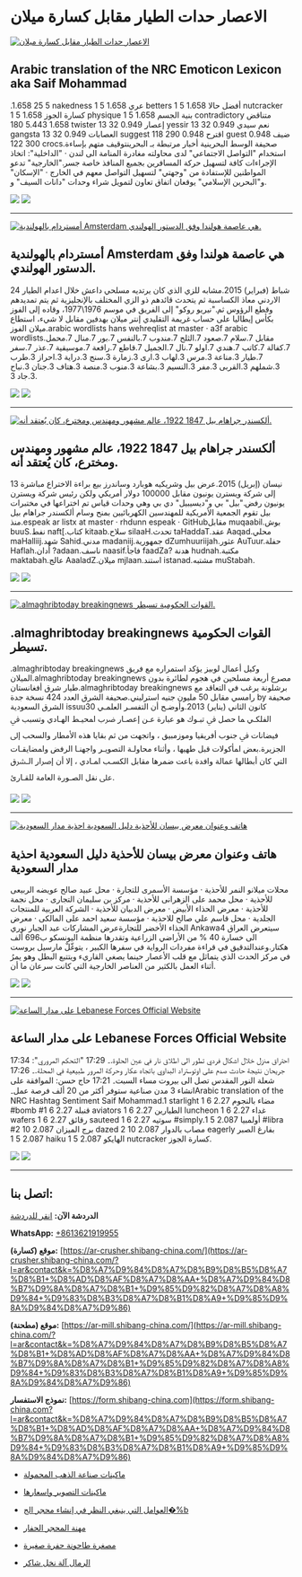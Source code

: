 # الاعصار حدات الطيار مقابل كسارة ميلان

<a href="https://swt.shibang-china.com/?l=ar&img&k=%D8%A7%D9%84%D8%A7%D8%B9%D8%B5%D8%A7%D8%B1+%D8%AD%D8%AF%D8%A7%D8%AA+%D8%A7%D9%84%D8%B7%D9%8A%D8%A7%D8%B1+%D9%85%D9%82%D8%A7%D8%A8%D9%84+%D9%83%D8%B3%D8%A7%D8%B1%D8%A9+%D9%85%D9%8A%D9%84%D8%A7%D9%86" target="_blank">![الاعصار حدات الطيار مقابل كسارة ميلان](http://static.shibang-china.com/all-800x300/359.jpg)</a>

## Arabic translation of the NRC Emoticon Lexicon aka Saif Mohammad
.1.658 25 5 nakedness عري 1.658 5 1 betters أفضل حالا 1.658 5 1 nutcracker كسارة الجوز 1.658 5 1 physique بنية الجسم 1.658 5 1 contradictory متناقض 1.658 5.443 180 twister إعصار 0.949 32 13 yessir نعم سيدي 0.949 32 13 gangsta العصابات 0.949 32 13 suggest اقترح 0.948 290 118 guest ضيف 0.948 300 122 crocs.صحيفة الوسط البحرينية أخبار مرتبطة بـ البحرينتوقيف متهم بإساءة استخدام &quot;التواصل الاجتماعي&quot; لدى محاولته مغادرة المنامة الى لندن &middot; &quot;الداخلية&quot;: اتخاذ الإجراءات كافة لتسهيل حركة المسافرين بجميع المنافذ خاصة جسر.&quot;الخارجية&quot; تدعو المواطنين للإستفادة من &quot;وجهتي&quot; لتسهيل التواصل معهم في الخارج &middot; &quot;الإسكان&quot; و&quot;البحرين الإسلامي&quot; يوقعان اتفاق تعاون لتمويل شراء وحدات &quot;دانات السيف&quot; و.


<a href="https://whatsapp.shibangsoft.com/WhatsApp.php" target="_blank" title="WhatsApp">![](http://static.shibang-china.com/icon/whatsapp.png)</a> <a href="https://swt.shibang-china.com/?l=ar&icon&k=%D8%A7%D9%84%D8%A7%D8%B9%D8%B5%D8%A7%D8%B1+%D8%AD%D8%AF%D8%A7%D8%AA+%D8%A7%D9%84%D8%B7%D9%8A%D8%A7%D8%B1+%D9%85%D9%82%D8%A7%D8%A8%D9%84+%D9%83%D8%B3%D8%A7%D8%B1%D8%A9+%D9%85%D9%8A%D9%84%D8%A7%D9%86" target="_blank">![](http://static.shibang-china.com/icon/chat-ar.png)</a>

---

<a href="https://swt.shibang-china.com/?l=ar&img&k=%D8%A7%D9%84%D8%A7%D8%B9%D8%B5%D8%A7%D8%B1+%D8%AD%D8%AF%D8%A7%D8%AA+%D8%A7%D9%84%D8%B7%D9%8A%D8%A7%D8%B1+%D9%85%D9%82%D8%A7%D8%A8%D9%84+%D9%83%D8%B3%D8%A7%D8%B1%D8%A9+%D9%85%D9%8A%D9%84%D8%A7%D9%86" target="_blank">![أمستردام بالهولندية Amsterdam هي عاصمة هولندا وفق الدستور الهولندي.](http://static.shibang-china.com/all-800x300/1450.jpg)</a>

## أمستردام بالهولندية Amsterdam هي عاصمة هولندا وفق الدستور الهولندي.
24 شباط (فبراير) 2015.مشابه للزي الذي كان يرتديه مسلحي داعش خلال اعدام الطيار الاردني معاذ الكساسبة ثم يتحدث قائدهم ذو الزي المختلف بالإنجليزية ثم يتم تمديدهم وقطع الرؤوس ثم.&quot;نيريو روكو&quot; إلى الفريق في موسم 1976\1977، وقاده إلى الفوز بكأس إيطاليا على حساب غريمة التقليدي إنتر ميلان بهدفين مقابل لا شيء، استطاع ميلان الفوز.arabic wordlists hans wehreqlist at master · a3f arabic wordlists.مقابل 7.سلام 7.صعود 7.الثلج 7.مندوب 7.بالنفس 7.بور 7.منال 7.محمل 7.كفالة 7.كاتب 7.ھندي 7.اولو 7.نال 7.الجميل 7.قاطع 7.رافعة 7.موسيقية 7.عذر 7.سفر 7.طيار 3.مناعة 3.مرس 3.لھاب 3.ارى 3.زمارة 3.سنج 3.دراية 3.احراز 3.طرب 3.شملھم 3.القربى 3.مفر 3.النسيم 3.بشاعة 3.منوب 3.منصة 3.ھتاف 3.جنان 3.نباح 3.جاد 3.


<a href="https://whatsapp.shibangsoft.com/WhatsApp.php" target="_blank" title="WhatsApp">![](http://static.shibang-china.com/icon/whatsapp.png)</a> <a href="https://swt.shibang-china.com/?l=ar&icon&k=%D8%A7%D9%84%D8%A7%D8%B9%D8%B5%D8%A7%D8%B1+%D8%AD%D8%AF%D8%A7%D8%AA+%D8%A7%D9%84%D8%B7%D9%8A%D8%A7%D8%B1+%D9%85%D9%82%D8%A7%D8%A8%D9%84+%D9%83%D8%B3%D8%A7%D8%B1%D8%A9+%D9%85%D9%8A%D9%84%D8%A7%D9%86" target="_blank">![](http://static.shibang-china.com/icon/chat-ar.png)</a>

---

<a href="https://swt.shibang-china.com/?l=ar&img&k=%D8%A7%D9%84%D8%A7%D8%B9%D8%B5%D8%A7%D8%B1+%D8%AD%D8%AF%D8%A7%D8%AA+%D8%A7%D9%84%D8%B7%D9%8A%D8%A7%D8%B1+%D9%85%D9%82%D8%A7%D8%A8%D9%84+%D9%83%D8%B3%D8%A7%D8%B1%D8%A9+%D9%85%D9%8A%D9%84%D8%A7%D9%86" target="_blank">![ألكسندر جراهام بيل 1847 1922، عالم مشهور ومهندس ومخترع، كان يُعتقد أنه.](http://static.shibang-china.com/all-800x300/434.jpg)</a>

## ألكسندر جراهام بيل 1847 1922، عالم مشهور ومهندس ومخترع، كان يُعتقد أنه.
13 نيسان (إبريل) 2015.عرض بيل وشريكيه هوبارد وساندرز بيع براءة الاختراع مباشرة إلى شركة ويسترن يونيون مقابل 100000 دولار أمريكي ولكن رئيس شركة ويسترن يونيون رفض.&quot;بيل&quot; بي و&quot;ديسيبيل&quot; دي بي وهي وحدات قياس تم اختراعها في مختبرات بيل تقوم الجمعية الأمريكية للمهندسين الكهربائيين بمنح وسام ألكسندر جراهام بيل منذ.espeak ar listx at master · rhdunn espeak · GitHubمقابل muqaabil.بوش buuS.نفط naft[.كتاب kitaab.سلاح silaaH.تحدث taHaddaT.عقد Aaqad.محلي maHalliij.شهد Sahid.مدني madaniij.جمهورية dZumhuuriijah.عثور AuTuur.حفلة Haflah.أدان ?adaan.ناسف naasif.فاجأ faadZa? هدنة hudnah.مكتبة maktabah.عالج AaaladZ.ميلان mjlaan.استند istanad.مشتبه muStabah.


<a href="https://whatsapp.shibangsoft.com/WhatsApp.php" target="_blank" title="WhatsApp">![](http://static.shibang-china.com/icon/whatsapp.png)</a> <a href="https://swt.shibang-china.com/?l=ar&icon&k=%D8%A7%D9%84%D8%A7%D8%B9%D8%B5%D8%A7%D8%B1+%D8%AD%D8%AF%D8%A7%D8%AA+%D8%A7%D9%84%D8%B7%D9%8A%D8%A7%D8%B1+%D9%85%D9%82%D8%A7%D8%A8%D9%84+%D9%83%D8%B3%D8%A7%D8%B1%D8%A9+%D9%85%D9%8A%D9%84%D8%A7%D9%86" target="_blank">![](http://static.shibang-china.com/icon/chat-ar.png)</a>

---

<a href="https://swt.shibang-china.com/?l=ar&img&k=%D8%A7%D9%84%D8%A7%D8%B9%D8%B5%D8%A7%D8%B1+%D8%AD%D8%AF%D8%A7%D8%AA+%D8%A7%D9%84%D8%B7%D9%8A%D8%A7%D8%B1+%D9%85%D9%82%D8%A7%D8%A8%D9%84+%D9%83%D8%B3%D8%A7%D8%B1%D8%A9+%D9%85%D9%8A%D9%84%D8%A7%D9%86" target="_blank">![.almaghribtoday breakingnews القوات الحكومية تسيطر.](http://static.shibang-china.com/all-800x300/1397.jpg)</a>

## .almaghribtoday breakingnews القوات الحكومية تسيطر.
.almaghribtoday breakingnews وكيل أعمال لوبيز يؤكد استمراره مع فريق الميلان.almaghribtoday breakingnews مصرع أربعة مسلحين في هجوم لطائرة بدون طيار شرق أفغانستان.almaghribtoday breakingnews برشلونة يرغب في التعاقد مع رامسي مقابل 50 مليون جنيه استرليني.صحيفة الشرق العدد 424 نسخة جدة by صحيفة الشرق السعودية issuu30 كانون الثاني (يناير) 2013.وأوﺿـﺢ أن اﻟﺘﻔﺴـﺮ اﻟﻌﻠﻤـﻲ اﻟﻔﻠﻜـﻲ ﻤﺎ ﺣﺼﻞ ﰲ ﺗﺒـﻮك ﻫﻮ ﻋﺒﺎرة ﻋـﻦ إﻋﺼـﺎر ﴐب اﻤﺤﻴـﻂ اﻟﻬـﺎدي وﺗﺴﺒﺐ ﰲ ﻓﻴﻀﺎﻧﺎت ﰲ ﺟﻨﻮب أﻓﺮﻳﻘﻴﺎ وﻣﻮزﻣﺒﻴﻖ ، واﺗﺠﻬﺖ ﻣﻦ ﺛﻢ ﺑﻘﺎﻳﺎ ﻫﺬه اﻷﻣﻄﺎر واﻟﺴﺤﺐ إﱃ اﻟﺠﺰﻳﺮة.ﺑﻌﺾ اﻤﺄﻛﻮﻻت ﻗﺒﻞ ﻃﻬﻴﻬﺎ ، وأﺛﻨﺎء ﻣﺤﺎوﻟـﺔ اﻟﺘﺼﻮﻳـﺮ واﺟﻬﻨـﺎ اﻟﺮﻓﺾ واﻤﻀﺎﻳﻘـﺎت اﻟﺘﻲ ﻛﺎن أﺑﻄﺎﻟﻬﺎ ﻋﻤﺎﻟﺔ واﻓﺪة ﺑﺎﻋﺖ ﺿﻤﺮﻫﺎ ﻣﻘﺎﺑﻞ اﻟﻜﺴـﺐ اﻤـﺎدي ، إﻻ أن إﴏار اﻟـﴩق ﻋﲆ ﻧﻘﻞ اﻟﺼـﻮرة اﻟﻌﺎﻣﺔ ﻟﻠﻘـﺎرئ.


<a href="https://whatsapp.shibangsoft.com/WhatsApp.php" target="_blank" title="WhatsApp">![](http://static.shibang-china.com/icon/whatsapp.png)</a> <a href="https://swt.shibang-china.com/?l=ar&icon&k=%D8%A7%D9%84%D8%A7%D8%B9%D8%B5%D8%A7%D8%B1+%D8%AD%D8%AF%D8%A7%D8%AA+%D8%A7%D9%84%D8%B7%D9%8A%D8%A7%D8%B1+%D9%85%D9%82%D8%A7%D8%A8%D9%84+%D9%83%D8%B3%D8%A7%D8%B1%D8%A9+%D9%85%D9%8A%D9%84%D8%A7%D9%86" target="_blank">![](http://static.shibang-china.com/icon/chat-ar.png)</a>

---

<a href="https://swt.shibang-china.com/?l=ar&img&k=%D8%A7%D9%84%D8%A7%D8%B9%D8%B5%D8%A7%D8%B1+%D8%AD%D8%AF%D8%A7%D8%AA+%D8%A7%D9%84%D8%B7%D9%8A%D8%A7%D8%B1+%D9%85%D9%82%D8%A7%D8%A8%D9%84+%D9%83%D8%B3%D8%A7%D8%B1%D8%A9+%D9%85%D9%8A%D9%84%D8%A7%D9%86" target="_blank">![هاتف وعنوان معرض بيسان للأحذية دليل السعودية احذية مدار السعودية](http://static.shibang-china.com/all-800x300/708.jpg)</a>

## هاتف وعنوان معرض بيسان للأحذية دليل السعودية احذية مدار السعودية
محلات ميلانو النمر للأحذية &middot; مؤسسة الأسمرى للتجارة &middot; محل عبيد صالح عويضه الربيعى للأحذية &middot; محل محمد على الزهرانى للأحذية &middot; مركز بن سليمان التجارى &middot; محل نجمة للأحذية &middot; معرض الحذاء الأبيض &middot; معرض الدبيان للأحذية &middot; الشركة العربية للمنتجات الجلدية &middot; محل قاسم علي صالح للاحذية &middot; مؤسسة سعيد احمد على المالكى &middot; معرض الحذاء الأخضر للتجارةعرض المشاركات عبد الجبار نوري Ankawa4 سيتعرض العراق الى خسارة 40 % من الأراضي الزراعية وتقدرها منظمة اليونسكو ب696 ألف هكتار.وعندالتدقيق في قراءة مفردات الرواية في سفرها الكبير ، يتوغّلْ مارسيل بروست في مركز الحدث الذي يتماثل مع قلب الأعصار حينما يصغي القاريء ويتتبع البطل وهو يمرُ أثناء العمل بالكثير من العناصر الخارجية التي كانت سرعان ما أن.


<a href="https://whatsapp.shibangsoft.com/WhatsApp.php" target="_blank" title="WhatsApp">![](http://static.shibang-china.com/icon/whatsapp.png)</a> <a href="https://swt.shibang-china.com/?l=ar&icon&k=%D8%A7%D9%84%D8%A7%D8%B9%D8%B5%D8%A7%D8%B1+%D8%AD%D8%AF%D8%A7%D8%AA+%D8%A7%D9%84%D8%B7%D9%8A%D8%A7%D8%B1+%D9%85%D9%82%D8%A7%D8%A8%D9%84+%D9%83%D8%B3%D8%A7%D8%B1%D8%A9+%D9%85%D9%8A%D9%84%D8%A7%D9%86" target="_blank">![](http://static.shibang-china.com/icon/chat-ar.png)</a>

---

<a href="https://swt.shibang-china.com/?l=ar&img&k=%D8%A7%D9%84%D8%A7%D8%B9%D8%B5%D8%A7%D8%B1+%D8%AD%D8%AF%D8%A7%D8%AA+%D8%A7%D9%84%D8%B7%D9%8A%D8%A7%D8%B1+%D9%85%D9%82%D8%A7%D8%A8%D9%84+%D9%83%D8%B3%D8%A7%D8%B1%D8%A9+%D9%85%D9%8A%D9%84%D8%A7%D9%86" target="_blank">![على مدار الساعة Lebanese Forces Official Website](http://static.shibang-china.com/all-800x300/1421.jpg)</a>

## على مدار الساعة Lebanese Forces Official Website
17:34 احتراق منزل خلال اشكال فردي تطور الى اطلاق نار في عين الحلوة.۔ 17:29 &quot;التحكم المروري&quot;: جريحان نتيجة حادث صدم على اوتوستراد البداوي باتجاه عكار وحركة المرور طبيعية في المحلة.۔ 17:26 شعلة النور المقدس تصل الى بيروت مساء السبت۔ 17:21 حاج حسن: الموافقة على انشاء 3 مدن صناعية ستوفر أكثر من 20 ألف فرصة عمل۔Arabic translation of the NRC Hashtag Sentiment Saif Mohammad.1 starlight مضاء بالنجوم 2.27 6 1 #bomb #قنبلة 2.27 6 1 aviators الطيارين 2.27 6 1 luncheon غداء 2.27 6 1 wafers رقائق 2.27 6 1 sauteed سوتيه 2.27 6 1 #simply.أولمبيا 2.087 5 1 #libra #برج الميزان 2.087 10 2 dazed مصاب بالدوار 2.087 10 2 eagerly بفارغ الصبر 2.087 5 1 haiku الهايكو 2.087 5 1 nutcracker كسارة الجوز.


<a href="https://whatsapp.shibangsoft.com/WhatsApp.php" target="_blank" title="WhatsApp">![](http://static.shibang-china.com/icon/whatsapp.png)</a> <a href="https://swt.shibang-china.com/?l=ar&icon&k=%D8%A7%D9%84%D8%A7%D8%B9%D8%B5%D8%A7%D8%B1+%D8%AD%D8%AF%D8%A7%D8%AA+%D8%A7%D9%84%D8%B7%D9%8A%D8%A7%D8%B1+%D9%85%D9%82%D8%A7%D8%A8%D9%84+%D9%83%D8%B3%D8%A7%D8%B1%D8%A9+%D9%85%D9%8A%D9%84%D8%A7%D9%86" target="_blank">![](http://static.shibang-china.com/icon/chat-ar.png)</a>

---
## اتصل بنا:

**الدردشة الآن:** [انقر للدردشة](https://swt.shibang-china.com?l=ar&contact&k=%D8%A7%D9%84%D8%A7%D8%B9%D8%B5%D8%A7%D8%B1+%D8%AD%D8%AF%D8%A7%D8%AA+%D8%A7%D9%84%D8%B7%D9%8A%D8%A7%D8%B1+%D9%85%D9%82%D8%A7%D8%A8%D9%84+%D9%83%D8%B3%D8%A7%D8%B1%D8%A9+%D9%85%D9%8A%D9%84%D8%A7%D9%86)

**WhatsApp:**  [+8613621919955](https://whatsapp.shibangsoft.com/WhatsApp.php)

**موقع (كسارة):** [https://ar-crusher.shibang-china.com/](https://ar-crusher.shibang-china.com/?l=ar&contact&k=%D8%A7%D9%84%D8%A7%D8%B9%D8%B5%D8%A7%D8%B1+%D8%AD%D8%AF%D8%A7%D8%AA+%D8%A7%D9%84%D8%B7%D9%8A%D8%A7%D8%B1+%D9%85%D9%82%D8%A7%D8%A8%D9%84+%D9%83%D8%B3%D8%A7%D8%B1%D8%A9+%D9%85%D9%8A%D9%84%D8%A7%D9%86)

**موقع (مطحنة):** [https://ar-mill.shibang-china.com/](https://ar-mill.shibang-china.com/?l=ar&contact&k=%D8%A7%D9%84%D8%A7%D8%B9%D8%B5%D8%A7%D8%B1+%D8%AD%D8%AF%D8%A7%D8%AA+%D8%A7%D9%84%D8%B7%D9%8A%D8%A7%D8%B1+%D9%85%D9%82%D8%A7%D8%A8%D9%84+%D9%83%D8%B3%D8%A7%D8%B1%D8%A9+%D9%85%D9%8A%D9%84%D8%A7%D9%86)

**نموذج الاستفسار:** [https://form.shibang-china.com](https://form.shibang-china.com?l=ar&contact&k=%D8%A7%D9%84%D8%A7%D8%B9%D8%B5%D8%A7%D8%B1+%D8%AD%D8%AF%D8%A7%D8%AA+%D8%A7%D9%84%D8%B7%D9%8A%D8%A7%D8%B1+%D9%85%D9%82%D8%A7%D8%A8%D9%84+%D9%83%D8%B3%D8%A7%D8%B1%D8%A9+%D9%85%D9%8A%D9%84%D8%A7%D9%86)

* [ماكينات صناعة الذهب المحمولة](../23/%D9%85%D8%A7%D9%83%D9%8A%D9%86%D8%A7%D8%AA%20%D8%B5%D9%86%D8%A7%D8%B9%D8%A9%20%D8%A7%D9%84%D8%B0%D9%87%D8%A8%20%D8%A7%D9%84%D9%85%D8%AD%D9%85%D9%88%D9%84%D8%A9.md)

* [ماكينات التصوير واسعارها](../21/%D9%85%D8%A7%D9%83%D9%8A%D9%86%D8%A7%D8%AA%20%D8%A7%D9%84%D8%AA%D8%B5%D9%88%D9%8A%D8%B1%20%D9%88%D8%A7%D8%B3%D8%B9%D8%A7%D8%B1%D9%87%D8%A7.md)

* [العوامل التي ينبغي النظر في إنشاء محجر الج�%b](../25/%D8%A7%D9%84%D8%B9%D9%88%D8%A7%D9%85%D9%84%20%D8%A7%D9%84%D8%AA%D9%8A%20%D9%8A%D9%86%D8%A8%D8%BA%D9%8A%20%D8%A7%D9%84%D9%86%D8%B8%D8%B1%20%D9%81%D9%8A%20%D8%A5%D9%86%D8%B4%D8%A7%D8%A1%20%D9%85%D8%AD%D8%AC%D8%B1%20%D8%A7%D9%84%D8%AC%EF%BF%BD%25b.md)

* [مهنة المحجر الحفار](../25/%D9%85%D9%87%D9%86%D8%A9%20%D8%A7%D9%84%D9%85%D8%AD%D8%AC%D8%B1%20%D8%A7%D9%84%D8%AD%D9%81%D8%A7%D8%B1.md)

* [مصغرة طاحونة حفرة صغيرة](../25/%D9%85%D8%B5%D8%BA%D8%B1%D8%A9%20%D8%B7%D8%A7%D8%AD%D9%88%D9%86%D8%A9%20%D8%AD%D9%81%D8%B1%D8%A9%20%D8%B5%D8%BA%D9%8A%D8%B1%D8%A9.md)

* [الرمال آلة نخل شاكر](../23/%D8%A7%D9%84%D8%B1%D9%85%D8%A7%D9%84%20%D8%A2%D9%84%D8%A9%20%D9%86%D8%AE%D9%84%20%D8%B4%D8%A7%D9%83%D8%B1.md)